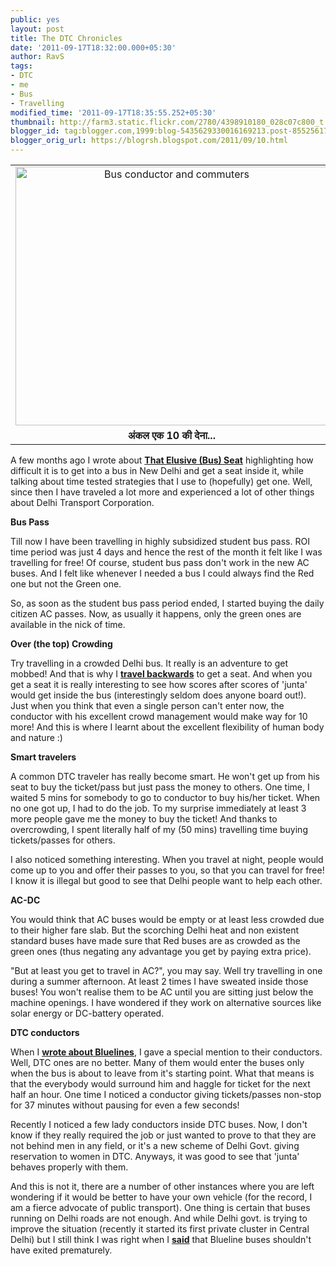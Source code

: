 ```yaml
---
public: yes
layout: post
title: The DTC Chronicles
date: '2011-09-17T18:32:00.000+05:30'
author: RavS
tags:
- DTC
- me
- Bus
- Travelling
modified_time: '2011-09-17T18:35:55.252+05:30'
thumbnail: http://farm3.static.flickr.com/2780/4398910180_028c07c800_t.jpg
blogger_id: tag:blogger.com,1999:blog-5435629330016169213.post-8552561711456224191
blogger_orig_url: https://blogrsh.blogspot.com/2011/09/10.html
---
```


<table align="center" cellpadding="0" cellspacing="0" class="tr-caption-container" style="margin-left: auto; margin-right: auto; text-align: center;"><tbody><tr><td style="text-align: center;"><a href="http://www.flickr.com/photos/bluedotwalker/4398910180/" style="margin-left: auto; margin-right: auto;" title="Bus conductor and commuters by Blue Dot Walker, on Flickr"><img alt="Bus conductor and commuters" height="414" src="http://farm3.static.flickr.com/2780/4398910180_028c07c800.jpg" width="500"></a></td></tr><tr><td class="tr-caption" style="text-align: center;"><b>अंकल एक 10 की देना...</b></td></tr></tbody></table>

A few months ago I wrote about **[That Elusive (Bus) Seat](http://blogrsh.blogspot.com/2011/03/that-elusive-bus-seat.html)** highlighting how difficult it is to get into a bus in New Delhi and get a seat inside it, while talking about time tested strategies that I use to (hopefully) get one. Well, since then I have traveled a lot more and experienced a lot of other things about Delhi Transport Corporation.

  

**Bus Pass**

Till now I have been travelling in highly subsidized student bus pass. ROI time period was just 4 days and hence the rest of the month it felt like I was travelling for free! Of course, student bus pass don't work in the new AC buses. And I felt like whenever I needed a bus I could always find the Red one but not the Green one.

  

So, as soon as the student bus pass period ended, I started buying the daily citizen AC passes. Now, as usually it happens, only the green ones are available in the nick of time.

  

**Over (the top) Crowding**

Try travelling in a crowded Delhi bus. It really is an adventure to get mobbed! And that is why I **[travel backwards](http://blogrsh.blogspot.com/2011/03/that-elusive-bus-seat.html)** to get a seat. And when you get a seat it is really interesting to see how scores after scores of 'junta' would get inside the bus (interestingly seldom does anyone board out!). Just when you think that even a single person can't enter now, the conductor with his excellent crowd management would make way for 10 more! And this is where I learnt about the excellent flexibility of human body and nature :)

  

**Smart travelers**

A common DTC traveler has really become smart. He won't get up from his seat to buy the ticket/pass but just pass the money to others. One time, I waited 5 mins for somebody to go to conductor to buy his/her ticket. When no one got up, I had to do the job. To my surprise immediately at least 3 more people gave me the money to buy the ticket! And thanks to overcrowding, I spent literally half of my (50 mins) travelling time buying tickets/passes for others.

  

I also noticed something interesting. When you travel at night, people would come up to you and offer their passes to you, so that you can travel for free! I know it is illegal but good to see that Delhi people want to help each other.

  

**AC-DC**

You would think that AC buses would be empty or at least less crowded due to their higher fare slab. But the scorching Delhi heat and non existent standard buses have made sure that Red buses are as crowded as the green ones (thus negating any advantage you get by paying extra price).

  

"But at least you get to travel in AC?", you may say. Well try travelling in one during a summer afternoon. At least 2 times I have sweated inside those buses! You won't realise them to be AC until you are sitting just below the machine openings. I have wondered if they work on alternative sources like solar energy or DC-battery operated.

  

**DTC conductors**

When I **[wrote about Bluelines](http://blogrsh.blogspot.com/2011/07/bluelines-please-dont-go-please.html)**, I gave a special mention to their conductors. Well, DTC ones are no better. Many of them would enter the buses only when the bus is about to leave from it's starting point. What that means is that the everybody would surround him and haggle for ticket for the next half an hour. One time I noticed a conductor giving tickets/passes non-stop for 37 minutes without pausing for even a few seconds!

  

Recently I noticed a few lady conductors inside DTC buses. Now, I don't know if they really required the job or just wanted to prove to that they are not behind men in any field, or it's a new scheme of Delhi Govt. giving reservation to women in DTC. Anyways, it was good to see that 'junta' behaves properly with them.

  

  

And this is not it, there are a number of other instances where you are left wondering if it would be better to have your own vehicle (for the record, I am a fierce advocate of public transport). One thing is certain that buses running on Delhi roads are not enough. And while Delhi govt. is trying to improve the situation (recently it started its first private cluster in Central Delhi) but I still think I was right when I **[said](http://blogrsh.blogspot.com/2011/07/bluelines-please-dont-go-please.html)** that Blueline buses shouldn't have exited prematurely.